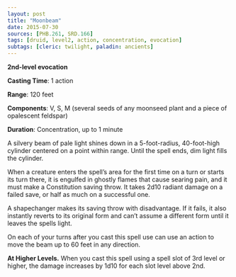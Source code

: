 ```yaml
---
layout: post
title: "Moonbeam"
date: 2015-07-30
sources: [PHB.261, SRD.166]
tags: [druid, level2, action, concentration, evocation]
subtags: [cleric: twilight, paladin: ancients]
---
```


**2nd-level evocation**

**Casting Time**: 1 action

**Range**: 120 feet

**Components**: V, S, M (several seeds of any moonseed plant and a piece of opalescent feldspar)

**Duration**: Concentration, up to 1 minute

A silvery beam of pale light shines down in a 5-foot-radius, 40-foot-high cylinder centered on a point within range. Until the spell ends, dim light fills the cylinder.

When a creature enters the spell’s area for the first time on a turn or starts its turn there, it is engulfed in ghostly flames that cause searing pain, and it must make a Constitution saving throw. It takes 2d10 radiant damage on a failed save, or half as much on a successful one.

A shapechanger makes its saving throw with disadvantage. If it fails, it also instantly reverts to its original form and can’t assume a different form until it leaves the spells light.

On each of your turns after you cast this spell use can use an action to move the beam up to 60 feet in any direction.

**At Higher Levels.** When you cast this spell using a spell slot of 3rd level or higher, the damage increases by 1d10 for each slot level above 2nd.
